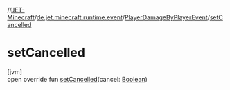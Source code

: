 //[JET-Minecraft](../../../index.md)/[de.jet.minecraft.runtime.event](../index.md)/[PlayerDamageByPlayerEvent](index.md)/[setCancelled](set-cancelled.md)

# setCancelled

[jvm]\
open override fun [setCancelled](set-cancelled.md)(cancel: [Boolean](https://kotlinlang.org/api/latest/jvm/stdlib/kotlin/-boolean/index.html))
